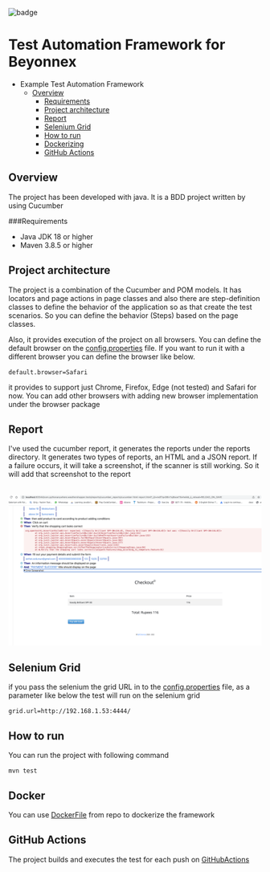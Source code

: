 ![badge](https://github.com/serhatozdursun/com.pythonanywhere.weathershopper.tests/actions/workflows/maven.yml/badge.svg)

# Test Automation Framework for Beyonnex

- Example Test Automation Framework
    * [Overview](#overview)
        + [Requirements](#requirements)
        + [Project architecture](#architecture)
        + [Report](#report)
        + [Selenium Grid](#grid)
        + [How to run](#run)
        + [Dockerizing](#docker)
        + [GitHub Actions](#action)
<a name="overview"></a>
## Overview
The project has been developed with java. It is a BDD project written by using Cucumber

<a name="requirements"></a>
###Requirements
- Java JDK 18 or higher
- Maven 3.8.5 or higher

<a name="architecture"></a>
## Project architecture

The project is a combination of the Cucumber and POM models. It has locators and page actions in page classes and also there are step-definition classes to define the behavior of the application so as that create the test scenarios. So you can define the behavior (Steps) based on the page classes.

Also, it provides execution of the project on all browsers. You can define the default browser on the [config.properties](https://github.com/serhatozdursun/com.pythonanywhere.weathershopper.tests/blob/master/src/test/resources/config.properties) file. If you want to run it with a different browser you can define the browser like below. 

```
default.browser=Safari
```

it provides to support just Chrome, Firefox, Edge (not tested) and Safari for now. You can add other browsers with adding new browser implementation under the browser package

<a name="report"></a>
## Report

I've used the cucumber report, it generates the reports under the reports directory. It generates two types of reports, an HTML and a JSON report. If a failure occurs, it will take a screenshot, if the scanner is still working. So it will add that screenshot to the report
</br>
</br>
</br>
![Report](report.png)

<a name="grid"></a>
## Selenium Grid
if you pass the selenium the grid URL in to the [config.properties](https://github.com/serhatozdursun/com.pythonanywhere.weathershopper.tests/blob/master/src/test/resources/config.properties) file, as a parameter like below the test will run on the selenium grid

```
grid.url=http://192.168.1.53:4444/
```

<a name="run"></a>
## How to run

You can run the project with following command
```
mvn test
```
<a name="docker"></a>
## Docker
You can use [DockerFile](https://github.com/serhatozdursun/com.pythonanywhere.weathershopper.tests/blob/master/DockerFile) from repo to dockerize the framework

<a name="action"></a>
## GitHub Actions
The project builds and executes the test for each push on [GitHubActions](https://github.com/serhatozdursun/com.pythonanywhere.weathershopper.tests/actions)
